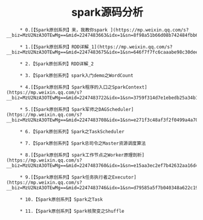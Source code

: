 #                                      spark源码分析
                                             
                                             
                                             
         * 0.[【Spark原创系列】来，我教你spark ](https://mp.weixin.qq.com/s?__biz=MzU2NzA3OTEwMg==&mid=2247483663&idx=1&sn=8f98a51b66d08b742484fbb6a0360ef7&chksm=fca3f8decbd471c81a70723a8a408f6c901a723165440cd7b8f6d4415c06944a747052de1082&scene=21#wechat_redirect)   
         
         * 1.[【Spark原创系列】RDD详解_1](https://mp.weixin.qq.com/s?__biz=MzU2NzA3OTEwMg==&mid=2247483675&idx=1&sn=646f7f7fc6caaabe98c30deec6bec281&chksm=fca3f8cacbd471dc63b35bdc2fd158b52c727ef7678db5b8a300a3f1c63e163a4feaf65fc196&scene=21#wechat_redirect)
         
         * 2.【Spark原创系列】RDD详解_2
         
         * 3.【Spark原创系列】spark入门demo之WordCount
         
         * 4.[【Spark原创系列】Spark程序的入口之SparkContext] (https://mp.weixin.qq.com/s?__biz=MzU2NzA3OTEwMg==&mid=2247483722&idx=1&sn=3759f314d7e1ebedb25a34b192e0168a&chksm=fca3f89bcbd4718d4d7aa0540140ec005cd092264ce7b6c335577b9d759563498aab5159d78b&scene=21#wechat_redirect)
         
         * 5.[【Spark原创系列】Spark军师之DAGScheduler] (https://mp.weixin.qq.com/s?__biz=MzU2NzA3OTEwMg==&mid=2247483708&idx=1&sn=e271f3c48af3f2f0499a4a70c5392ed9&chksm=fca3f8edcbd471fb79afede5cf4e29859f8db276f81f08babc6756138b01efc365d3d27c192f&scene=21#wechat_redirect)
         
         * 6.【Spark原创系列】Spark之TaskScheduler
         
         * 7.【Spark原创系列】Spark总司令之Master资源调度算法
         
         * 8.[【Spark原创系列】spark工作节点之Worker原理剖析](https://mp.weixin.qq.com/s?__biz=MzU2NzA3OTEwMg==&mid=2247483760&idx=1&sn=e15aa3ec2ef7b42632aa16d4424e42ef&chksm=fca3f8a1cbd471b7e69c1f0a3d2d0f62750dfb6f97c0c598189e869a7604552ffee34ebaf8fd&scene=21#wechat_redirect)
         
         * 9.[【Spark原创系列】Spark任务执行者之Executor](https://mp.weixin.qq.com/s?__biz=MzU2NzA3OTEwMg==&mid=2247483746&idx=1&sn=d79585a5f7b040348a622c19311dd6f2&chksm=fca3f8b3cbd471a585afbed49f8a6685fb14243568d948ff1affc1e9adc0deb455379ddf32a4&scene=21#wechat_redirect)
         
         * 10.【Spark原创系列】Spark之Task
         
         * 11.【Spark原创系列】Spark核聚变之Shuffle

        
